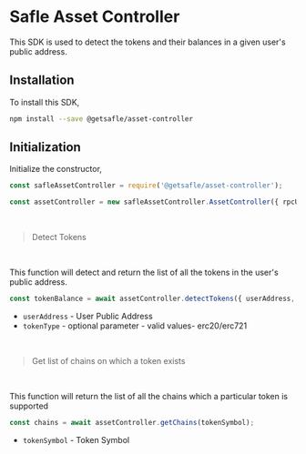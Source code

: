 # Safle Asset Controller

This SDK is used to detect the tokens and their balances in a given user's public address.

## Installation

To install this SDK,

```sh
npm install --save @getsafle/asset-controller
```

## Initialization

Initialize the constructor,

```js
const safleAssetController = require('@getsafle/asset-controller');

const assetController = new safleAssetController.AssetController({ rpcURL, chain });
```

<br>

> Detect Tokens

<br>

This function will detect and return the list of all the tokens in the user's public address.

```js
const tokenBalance = await assetController.detectTokens({ userAddress, tokenType });
```

* `userAddress` - User Public Address
* `tokenType` - optional parameter - valid values- erc20/erc721

<br>

> Get list of chains on which a token exists

<br>

This function will return the list of all the chains which a particular token is supported

```js
const chains = await assetController.getChains(tokenSymbol);
```

* `tokenSymbol` - Token Symbol
